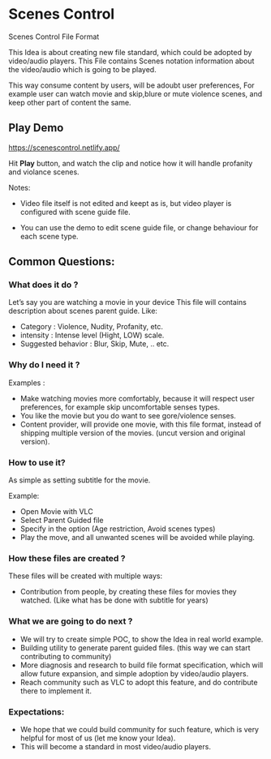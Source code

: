 # Scenes Control
Scenes Control File Format

This Idea is about creating new file standard, which could be adopted by video/audio players.
This File contains Scenes notation information about the video/audio which is going to be played.

This way consume content by users, will be adoubt user preferences, For example user can watch movie and skip,blure or mute violence scenes, and keep other part of content the same.


## Play Demo

https://scenescontrol.netlify.app/

Hit **Play** button, and watch the clip and notice how it will handle profanity and violance scenes.

Notes:

- Video file itself is not edited and keept as is, but video player is configured with scene guide file.

- You can use the demo to edit scene guide file, or change behaviour for each scene type.


## Common Questions:
### What does it do ?

Let’s say you are watching a movie in your device
This file will contains description about scenes parent guide. Like:

- Category                      : Violence, Nudity, Profanity, etc.
- intensity                     : Intense level (Hight,  LOW) scale.
- Suggested behavior            : Blur, Skip, Mute, .. etc.


### Why do I need it ?

Examples :

- Make watching movies more comfortably, because it will respect user preferences, for example  skip uncomfortable senses types. 
- You like the movie but you do want to see gore/violence senses.
- Content provider, will provide one movie, with this file format, instead of shipping multiple version of the movies. (uncut version and original version).

### How to use it?

As simple as setting subtitle for the movie.

Example:

- Open Movie with VLC 
- Select Parent Guided file
- Specify in the option (Age restriction, Avoid scenes types)
- Play the move, and all unwanted scenes will be avoided while playing.

### How these files are created ?

These files will be created with multiple ways:

- Contribution from people, by creating these files for movies they watched. (Like what has be done with subtitle for years)



### What we are going to do next ?

- We will try to create simple POC, to show the Idea in real world example.
- Building utility to generate parent guided files. (this way we can start contributing to community)
- More diagnosis and research to build file format specification, which will allow future expansion, and simple adoption by video/audio players.
- Reach community such as VLC to adopt this feature, and do contribute there to implement it.


### Expectations:

- We hope that we could build community for such feature, which is very helpful for most of us (let me know your Idea).
- This will become a standard in most video/audio players.